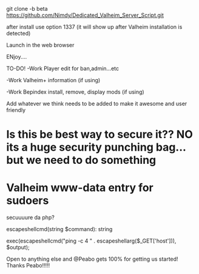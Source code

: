 git clone -b beta https://github.com/Nimdy/Dedicated_Valheim_Server_Script.git

after install use option 1337 (it will show up after Valheim installation is detected)

Launch in the web browser

ENjoy....

TO-DO! -Work Player edit for ban,admin...etc

-Work Valheim+ information (if using)

-Work Bepindex install, remove, display mods (if using)

Add whatever we think needs to be added to make it awesome and user friendly

# Is this be best way to secure it?? NO its a huge security punching bag... but we need to do something
# Valheim www-data entry for sudoers


secuuuure da php?

escapeshellcmd(string $command): string

exec(escapeshellcmd("ping -c 4 " . escapeshellarg($_GET['host'])), $output);

Open to anything else and @Peabo gets 100% for getting us started! Thanks Peabo!!!!!
